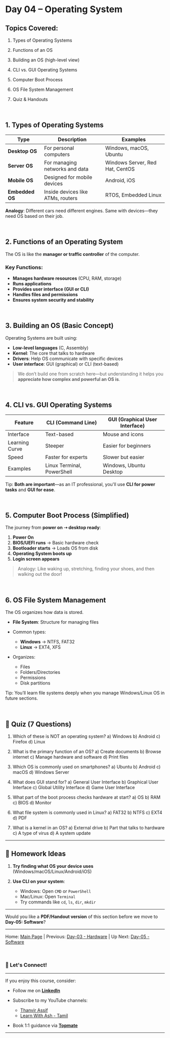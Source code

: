 # **Day 04 – Operating System**

## Topics Covered:

1. Types of Operating Systems

2. Functions of an OS

3. Building an OS (high-level view)

4. CLI vs. GUI Operating Systems

5. Computer Boot Process

6. OS File System Management

7. Quiz & Handouts

<br>

## 1. Types of Operating Systems

| Type            | Description                       | Examples                        |
| --------------- | --------------------------------- | ------------------------------- |
| **Desktop OS**  | For personal computers            | Windows, macOS, Ubuntu          |
| **Server OS**   | For managing networks and data    | Windows Server, Red Hat, CentOS |
| **Mobile OS**   | Designed for mobile devices       | Android, iOS                    |
| **Embedded OS** | Inside devices like ATMs, routers | RTOS, Embedded Linux            |

**Analogy**: Different cars need different engines. Same with devices—they need OS based on their job.

<br>

## 2. Functions of an Operating System

The OS is like the **manager or traffic controller** of the computer.

### Key Functions:

* **Manages hardware resources** (CPU, RAM, storage)
* **Runs applications**
* **Provides user interface (GUI or CLI)**
* **Handles files and permissions**
* **Ensures system security and stability**

<br>

## 3. Building an OS (Basic Concept)

Operating Systems are built using:

* **Low-level languages** (C, Assembly)
* **Kernel**: The core that talks to hardware
* **Drivers**: Help OS communicate with specific devices
* **User interface**: GUI (graphical) or CLI (text-based)

> We don’t build one from scratch here—but understanding it helps you **appreciate how complex and powerful an OS is**.

<br>

## 4. CLI vs. GUI Operating Systems

| Feature        | CLI (Command Line)         | GUI (Graphical User Interface) |
| -------------- | -------------------------- | ------------------------------ |
| Interface      | Text-based                 | Mouse and icons                |
| Learning Curve | Steeper                    | Easier for beginners           |
| Speed          | Faster for experts         | Slower but easier              |
| Examples       | Linux Terminal, PowerShell | Windows, Ubuntu Desktop        |

Tip: **Both are important**—as an IT professional, you'll use **CLI for power tasks** and **GUI for ease**.

<br>

## 5. Computer Boot Process (Simplified)

The journey from **power on ➝ desktop ready**:

1. **Power On**
2. **BIOS/UEFI runs** → Basic hardware check
3. **Bootloader starts** → Loads OS from disk
4. **Operating System boots up**
5. **Login screen appears**

> Analogy: Like waking up, stretching, finding your shoes, and then walking out the door!

<br>

## 6. OS File System Management

The OS organizes how data is stored.

* **File System**: Structure for managing files
* Common types:

  * **Windows** → NTFS, FAT32
  * **Linux** → EXT4, XFS
* Organizes:

  * Files
  * Folders/Directories
  * Permissions
  * Disk partitions

Tip: You’ll learn file systems deeply when you manage Windows/Linux OS in future sections.

<br>

## 📝 Quiz (7 Questions)

1. Which of these is NOT an operating system?
   a) Windows
   b) Android
   c) Firefox
   d) Linux

2. What is the primary function of an OS?
   a) Create documents
   b) Browse internet
   c) Manage hardware and software
   d) Print files

3. Which OS is commonly used on smartphones?
   a) Ubuntu
   b) Android
   c) macOS
   d) Windows Server

4. What does GUI stand for?
   a) General User Interface
   b) Graphical User Interface
   c) Global Utility Interface
   d) Game User Interface

5. What part of the boot process checks hardware at start?
   a) OS
   b) RAM
   c) BIOS
   d) Monitor

6. What file system is commonly used in Linux?
   a) FAT32
   b) NTFS
   c) EXT4
   d) PDF

7. What is a kernel in an OS?
   a) External drive
   b) Part that talks to hardware
   c) A type of virus
   d) A system update

---

## 📝 Homework Ideas

1. **Try finding what OS your device uses** (Windows/macOS/Linux/Android/iOS)
2. **Use CLI on your system**:

   * Windows: Open `CMD` or `PowerShell`
   * Mac/Linux: Open `Terminal`
   * Try commands like `cd`, `ls`, `dir`, `mkdir`

---

Would you like a **PDF/Handout version** of this section before we move to **Day-05: Software**?



---

Home: [Main Page](/README.md) | Previous: [Day-03 - Hardware](/Day-03.md) | Up Next: [Day-05 - Software](/Day-05.md)

<br>

### 🤝 Let's Connect!
---

If you enjoy this course, consider:
- Follow me on **[LinkedIn](https://www.linkedin.com/in/thanvir-assif-1b3435203/)**
- Subscribe to my YouTube channels:
        
    * [Thanvir Assif](https://www.youtube.com/@thanvirassif731) 
    * [Learn With Ash - Tamil](https://www.youtube.com/@learnwithashtamil7)

- Book 1:1 guidance via **[Topmate](https://topmate.io/thanvir_assif/)**

---